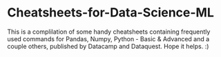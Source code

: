 # Cheatsheets-for-Data-Science-ML

This is a complilation of some handy cheatsheets containing frequently used commands for Pandas, Numpy, Python - Basic & Advanced and a couple others, published by Datacamp and Dataquest. Hope it helps. :)
